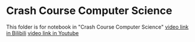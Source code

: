 # Crash Course Computer Science
This folder is for notebook in "Crash Course Computer Science"
[video link in Bilibili](https://www.bilibili.com/video/BV1EW411u7th/)
[video link in Youtube](https://www.youtube.com/playlist?list=PL8dPuuaLjXtNlUrzyH5r6jN9ulI)
